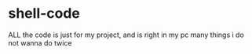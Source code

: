 # shell-code
ALL the code is just for my project, and is right in my pc
many things i do not wanna do twice
